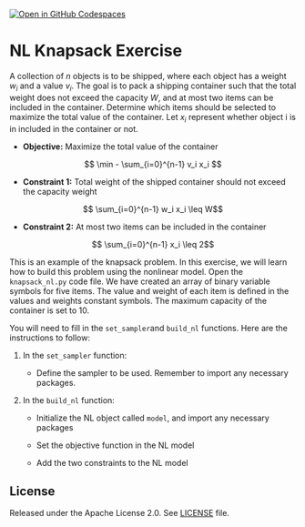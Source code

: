 [![Open in GitHub Codespaces](
  https://img.shields.io/badge/Open%20in%20GitHub%20Codespaces-333?logo=github)](
  https://codespaces.new/dwave-training/knapsack-nl?quickstart=1)

# NL Knapsack Exercise
A collection of $n$ objects is to be shipped, where each object has a weight $w_i$ and a value $v_i$. The goal is to pack a shipping container such that the total weight does not exceed the capacity $W$, and at most two items can be included in the container. Determine which items should be selected to maximize the total value of the container. Let $x_i$ represent whether object i is in included in the container or not.

- **Objective:** Maximize the total value of the container

$$ \min - \sum_{i=0}^{n-1} v_i x_i $$

- **Constraint 1:** Total weight of the shipped container should not exceed the capacity weight

 $$  \sum_{i=0}^{n-1} w_i x_i  \leq W$$

- **Constraint 2:** At most two items can be included in the container

$$  \sum_{i=0}^{n-1} x_i  \leq 2$$


This is an example of the knapsack problem. In this exercise, we will learn how to build this problem using the nonlinear model. Open the `knapsack_nl.py` code file.  We have created an array of binary variable symbols for five items. The value and weight of each item is defined in the values and weights constant symbols. The maximum capacity of the container is set to 10. 

You will need to fill in the `set_sampler`and `build_nl` functions. Here are the instructions to follow:

   1. In the `set_sampler` function:

      - Define the sampler to be used. Remember to import any necessary packages.


   2. In the `build_nl` function:
   
      - Initialize the NL object called `model`, and import any necessary packages

      - Set the objective function in the NL model

      - Add the two constraints to the NL model


## License

Released under the Apache License 2.0. See [LICENSE](LICENSE) file.
